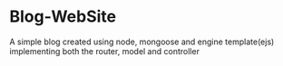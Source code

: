 # Blog-WebSite
A simple blog created using node, mongoose and engine template(ejs) implementing both the router, model and controller
